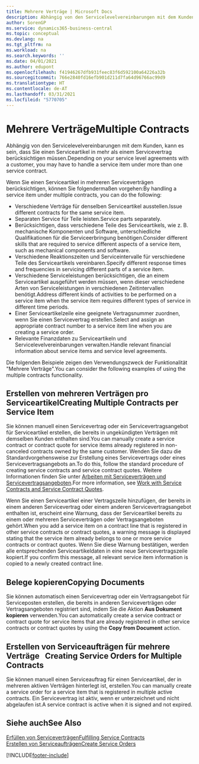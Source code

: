 ```yaml
---
title: Mehrere Verträge | Microsoft Docs
description: Abhängig von den Servicelevelvereinbarungen mit dem Kunden, kann es sein, dass Sie einen Serviceartikel in mehr als einem Servicevertrag berücksichtigen müssen.
author: SorenGP
ms.service: dynamics365-business-central
ms.topic: conceptual
ms.devlang: na
ms.tgt_pltfrm: na
ms.workload: na
ms.search.keywords: ''
ms.date: 04/01/2021
ms.author: edupont
ms.openlocfilehash: f41946267dfb931feec83f6d592100a64226a32b
ms.sourcegitcommit: 766e2840fd16efb901d211d7fa64d96766ac99d9
ms.translationtype: HT
ms.contentlocale: de-AT
ms.lasthandoff: 03/31/2021
ms.locfileid: "5770705"
---
```

# <a name="multiple-contracts"></a><span data-ttu-id="4b866-103">Mehrere Verträge</span><span class="sxs-lookup"><span data-stu-id="4b866-103">Multiple Contracts</span></span>
<span data-ttu-id="4b866-104">Abhängig von den Servicelevelvereinbarungen mit dem Kunden, kann es sein, dass Sie einen Serviceartikel in mehr als einem Servicevertrag berücksichtigen müssen.</span><span class="sxs-lookup"><span data-stu-id="4b866-104">Depending on your service level agreements with a customer, you may have to handle a service item under more than one service contract.</span></span>  
  
<span data-ttu-id="4b866-105">Wenn Sie einen Serviceartikel in mehreren Serviceverträgen berücksichtigen, können Sie folgendermaßen vorgehen:</span><span class="sxs-lookup"><span data-stu-id="4b866-105">By handling a service item under multiple contracts, you can do the following:</span></span>  
  
* <span data-ttu-id="4b866-106">Verschiedene Verträge für denselben Serviceartikel ausstellen.</span><span class="sxs-lookup"><span data-stu-id="4b866-106">Issue different contracts for the same service item.</span></span>  
* <span data-ttu-id="4b866-107">Separaten Service für Teile leisten.</span><span class="sxs-lookup"><span data-stu-id="4b866-107">Service parts separately.</span></span>  
* <span data-ttu-id="4b866-108">Berücksichtigen, dass verschiedene Teile des Serviceartikels, wie z. B. mechanische Komponenten und Software, unterschiedliche Qualifikationen für die Serviceerbringung benötigen.</span><span class="sxs-lookup"><span data-stu-id="4b866-108">Consider different skills that are required to service different aspects of a service item, such as mechanical components and software.</span></span>  
* <span data-ttu-id="4b866-109">Verschiedene Reaktionszeiten und Serviceintervalle für verschiedene Teile des Serviceartikels vereinbaren.</span><span class="sxs-lookup"><span data-stu-id="4b866-109">Specify different response times and frequencies in servicing different parts of a service item.</span></span>  
* <span data-ttu-id="4b866-110">Verschiedene Serviceleistungen berücksichtigen, die an einem Serviceartikel ausgeführt werden müssen, wenn dieser verschiedene Arten von Serviceleistungen in verschiedenen Zeitintervallen benötigt.</span><span class="sxs-lookup"><span data-stu-id="4b866-110">Address different kinds of activities to be performed on a service item when the service item requires different types of service in different time periods.</span></span>  
* <span data-ttu-id="4b866-111">Einer Serviceartikelzeile eine geeignete Vertragsnummer zuordnen, wenn Sie einen Servicevertrag erstellen.</span><span class="sxs-lookup"><span data-stu-id="4b866-111">Select and assign an appropriate contract number to a service item line when you are creating a service order.</span></span>  
* <span data-ttu-id="4b866-112">Relevante Finanzdaten zu Serviceartikeln und Servicelevelvereinbarungen verwalten.</span><span class="sxs-lookup"><span data-stu-id="4b866-112">Handle relevant financial information about service items and service level agreements.</span></span>  
  
<span data-ttu-id="4b866-113">Die folgenden Beispiele zeigen den Verwendungszweck der Funktionalität "Mehrere Verträge".</span><span class="sxs-lookup"><span data-stu-id="4b866-113">You can consider the following examples of using the multiple contracts functionality.</span></span>  
  
## <a name="creating-multiple-contracts-per-service-item"></a><span data-ttu-id="4b866-114">Erstellen von mehreren Verträgen pro Serviceartikel</span><span class="sxs-lookup"><span data-stu-id="4b866-114">Creating Multiple Contracts per Service Item</span></span>  
<span data-ttu-id="4b866-115">Sie können manuell einen Servicevertrag oder ein Servicevertragsangebot für Serviceartikel erstellen, die bereits in ungekündigten Verträgen mit demselben Kunden enthalten sind.</span><span class="sxs-lookup"><span data-stu-id="4b866-115">You can manually create a service contract or contract quote for service items already registered in non-canceled contracts owned by the same customer.</span></span> <span data-ttu-id="4b866-116">Wenden Sie dazu die Standardvorgehensweise zur Erstellung eines Servicevertrags oder eines Servicevertragsangebots an.</span><span class="sxs-lookup"><span data-stu-id="4b866-116">To do this, follow the standard procedure of creating service contracts and service contract quotes.</span></span> <span data-ttu-id="4b866-117">Weitere Informationen finden Sie unter [Arbeiten mit Serviceverträgen und Servicevertragsangeboten](service-how-to-create-service-contracts-and-service-contract-quotes.md).</span><span class="sxs-lookup"><span data-stu-id="4b866-117">For more information, see [Work with Service Contracts and Service Contract Quotes](service-how-to-create-service-contracts-and-service-contract-quotes.md).</span></span>  
  
<span data-ttu-id="4b866-118">Wenn Sie einen Serviceartikel einer Vertragszeile hinzufügen, der bereits in einem anderen Servicevertrag oder einem anderen Servicevertragsangebot enthalten ist, erscheint eine Warnung, dass der Serviceartikel bereits zu einem oder mehreren Serviceverträgen oder Vertragsangeboten gehört.</span><span class="sxs-lookup"><span data-stu-id="4b866-118">When you add a service item on a contract line that is registered in other service contracts or contract quotes, a warning message is displayed stating that the service item already belongs to one or more service contracts or contract quotes.</span></span> <span data-ttu-id="4b866-119">Wenn Sie diese Warnung bestätigen, werden alle entsprechenden Serviceartikeldaten in eine neue Servicevertragszeile kopiert.</span><span class="sxs-lookup"><span data-stu-id="4b866-119">If you confirm this message, all relevant service item information is copied to a newly created contract line.</span></span>  
  
## <a name="copying-documents"></a><span data-ttu-id="4b866-120">Belege kopieren</span><span class="sxs-lookup"><span data-stu-id="4b866-120">Copying Documents</span></span>  
<span data-ttu-id="4b866-121">Sie können automatisch einen Servicevertrag oder ein Vertragsangebot für Serviceposten erstellen, die bereits in anderen Serviceverträgen oder Vertragsangeboten registriert sind, indem Sie die Aktion **Aus Dokument kopieren** verwenden.</span><span class="sxs-lookup"><span data-stu-id="4b866-121">You can automatically create a service contract or contract quote for service items that are already registered in other service contracts or contract quotes by using the **Copy from Document** action.</span></span>  
  
## <a name="creating-service-orders-for-multiple-contracts"></a><span data-ttu-id="4b866-122">Erstellen von Serviceaufträgen für mehrere Verträge   </span><span class="sxs-lookup"><span data-stu-id="4b866-122">Creating Service Orders for Multiple Contracts</span></span>  
<span data-ttu-id="4b866-123">Sie können manuell einen Serviceauftrag für einen Serviceartikel, der in mehreren aktiven Verträgen hinterlegt ist, erstellen.</span><span class="sxs-lookup"><span data-stu-id="4b866-123">You can manually create a service order for a service item that is registered in multiple active contracts.</span></span> <span data-ttu-id="4b866-124">Ein Servicevertrag ist aktiv, wenn er unterzeichnet und nicht abgelaufen ist.</span><span class="sxs-lookup"><span data-stu-id="4b866-124">A service contract is active when it is signed and not expired.</span></span>  
  
## <a name="see-also"></a><span data-ttu-id="4b866-125">Siehe auch</span><span class="sxs-lookup"><span data-stu-id="4b866-125">See Also</span></span>  
[<span data-ttu-id="4b866-126">Erfüllen von Serviceverträgen</span><span class="sxs-lookup"><span data-stu-id="4b866-126">Fulfilling Service Contracts</span></span>](service-fulfill-service-contracts.md)  
[<span data-ttu-id="4b866-127">Erstellen von Serviceaufträgen</span><span class="sxs-lookup"><span data-stu-id="4b866-127">Create Service Orders</span></span>](service-how-to-create-service-orders.md)  


[!INCLUDE[footer-include](includes/footer-banner.md)]